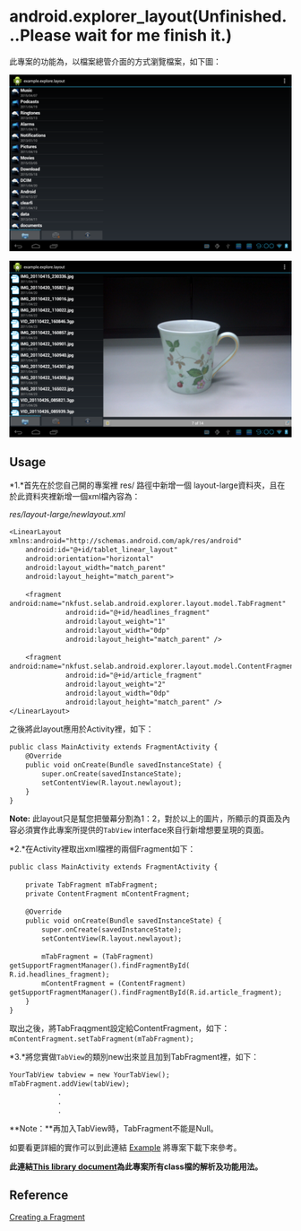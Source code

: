 android.explorer_layout(Unfinished...Please wait for me finish it.)
=======================

此專案的功能為，以檔案總管介面的方式瀏覽檔案，如下圖：

![alt text](https://github.com/BDLin/android.explorer_layout/raw/master/demo1.png "Demo1 png")

![alt text](https://github.com/BDLin/android.explorer_layout/raw/master/demo2.png "Demo2 png")

Usage
-----
*1.*首先在於您自己開的專案裡 res/ 路徑中新增一個 layout-large資料夾，且在於此資料夾裡新增一個xml檔內容為：

*res/layout-large/newlayout.xml*
```
<LinearLayout xmlns:android="http://schemas.android.com/apk/res/android"
    android:id="@+id/tablet_linear_layout"
    android:orientation="horizontal"
    android:layout_width="match_parent"
    android:layout_height="match_parent">
    
    <fragment android:name="nkfust.selab.android.explorer.layout.model.TabFragment"
              android:id="@+id/headlines_fragment"
              android:layout_weight="1"
        	  android:layout_width="0dp"
        	  android:layout_height="match_parent" />

    <fragment android:name="nkfust.selab.android.explorer.layout.model.ContentFragment"
              android:id="@+id/article_fragment"
              android:layout_weight="2"
              android:layout_width="0dp"
              android:layout_height="match_parent" />        
</LinearLayout>
```

之後將此layout應用於Activity裡，如下：
```
public class MainActivity extends FragmentActivity {
    @Override
    public void onCreate(Bundle savedInstanceState) {
        super.onCreate(savedInstanceState);
        setContentView(R.layout.newlayout);
    }
}
```
**Note:**
    此layout只是幫您把螢幕分割為1：2，對於以上的圖片，所顯示的頁面及內容必須實作此專案所提供的`TabView` interface來自行新增想要呈現的頁面。

*2.*在Activity裡取出xml檔裡的兩個Fragment如下：
```
public class MainActivity extends FragmentActivity {
    
    private TabFragment mTabFragment;
	private ContentFragment mContentFragment;

    @Override
    public void onCreate(Bundle savedInstanceState) {
        super.onCreate(savedInstanceState);
        setContentView(R.layout.newlayout);
        
        mTabFragment = (TabFragment) getSupportFragmentManager().findFragmentById( R.id.headlines_fragment);
		mContentFragment = (ContentFragment) getSupportFragmentManager().findFragmentById(R.id.article_fragment);
    }
}
```
取出之後，將TabFraqgment設定給ContentFragment，如下：
`mContentFragment.setTabFragment(mTabFragment);`

*3.*將您實做`TabView`的類別new出來並且加到TabFragment裡，如下：
```
YourTabView tabview = new YourTabView();
mTabFragment.addView(tabView);
            .
            .
            .
```
**Note：**再加入TabView時，TabFragment不能是Null。

如要看更詳細的實作可以到此連結 [Example]() 將專案下載下來參考。

**此連結[This library document](http://htmlpreview.github.com/?https://github.com/BDLin/android.explorer_layout/blob/master/doc/index.html)為此專案所有class檔的解析及功能用法。**
    
Reference
--------
[Creating a Fragment](http://developer.android.com/training/basics/fragments/creating.html) 
